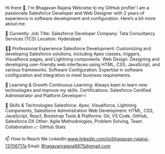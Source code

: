 Hi there 👋, I'm Bhagavan Rajana
Welcome to my GitHub profile! I am a passionate Salesforce Developer and Web Designer with 2 years of experience in software development and configuration. Here’s a bit more about me:


🔭 Currently:
Job Title: Salesforce Developer
Company: Tata Consultancy Services (TCS)
Location: Hyderabad


👨‍💻 Professional Experience
Salesforce Development: Customizing and developing Salesforce solutions, including Apex classes, triggers, Visualforce pages, and Lightning components.
Web Design: Designing and developing user-friendly web interfaces using HTML, CSS, JavaScript, and various frameworks.
Software Configuration: Expertise in software configuration and integration to meet business requirements.

🌱 Learning & Growth
Continuous Learning: Always keen to learn new technologies and improve my skills.
Certifications: Salesforce Certified Administrator and Platform Developer-I

💼 Skills & Technologies
Salesforce: Apex, Visualforce, Lightning Components, Salesforce Administration
Web Development: HTML, CSS, JavaScript, React, Bootstrap
Tools & Platforms: Git, VS Code, GitHub, Salesforce DX
Other: Agile Methodologies, Problem Solving, Team Collaboration
📈 GitHub Stats

📫 How to Reach Me
LinkedIn:www.linkedin.com/in/bhagavan-rajana-13706717a
Email:  Bhagavanrajana6875@gmail.com


